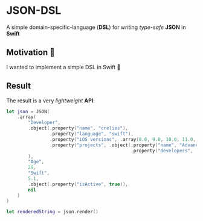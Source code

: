 # JSON-DSL

A simple domain-specific-language (**DSL**) for writing *type-safe* **JSON** in **Swift**

## Motivation 🚀

I wanted to implement a simple DSL in Swift 🙂

## Result

The result is a very *lightweight* **API**:

```swift
let json = JSON(
    .array(
        "Developer",
        .object(.property("name", "crelies"),
                .property("language", "swift"),
                .property("iOS versions", .array(8.0, 9.0, 10.0, 11.0, 12.0, 13.0)),
                .property("projects", .object(.property("name", "AdvancedList"),
                                              .property("developers", .array(.object(.property("name", "crelies"))))))
        ),
        "Age",
        29,
        "Swift",
        5.1,
        .object(.property("isActive", true)),
        nil
    )
)

let renderedString = json.render()
```
